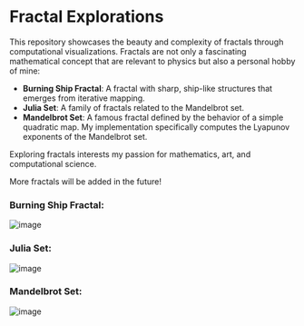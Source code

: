 # Fractal Explorations

This repository showcases the beauty and complexity of fractals through computational visualizations. Fractals are not only a fascinating mathematical concept that are relevant to physics but also a personal hobby of mine:

- **Burning Ship Fractal**: A fractal with sharp, ship-like structures that emerges from iterative mapping.
- **Julia Set**: A family of fractals related to the Mandelbrot set.
- **Mandelbrot Set**: A famous fractal defined by the behavior of a simple quadratic map. My implementation specifically computes the Lyapunov exponents of the Mandelbrot set.

Exploring fractals interests my passion for mathematics, art, and computational science.

More fractals will be added in the future!

### Burning Ship Fractal:

![image](https://github.com/user-attachments/assets/76ea0ec2-ea26-4ca8-84fb-6b6fe8359b2d)

### Julia Set:

![image](https://github.com/user-attachments/assets/958b9a06-40e5-4174-af7f-b0a1a79b86f1)

### Mandelbrot Set:

![image](https://github.com/user-attachments/assets/a7598777-b1b2-487d-83a4-1ccfb2cbf3c4)
